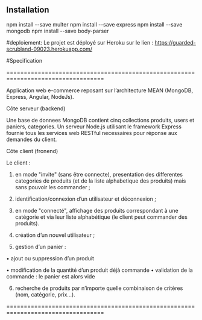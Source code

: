 ## Installation
npm install --save multer
npm install --save express
npm install --save mongodb
npm install --save body-parser

#deploiement:
Le projet est déployé sur Heroku sur le lien : 
https://guarded-scrubland-09023.herokuapp.com/

#Specification

==================================================================================

Application web e-commerce reposant sur l’architecture MEAN (MongoDB, Express, Angular, NodeJs).



Côte serveur (backend)

Une base de donnees MongoDB contient cinq collections produits, users et paniers, categories. Un serveur Node.js utilisant le framework Express fournie tous les services web RESTful necessaires pour réponse aux demandes du client.

Côte client (fronend)


Le client :

1)	en mode "invite" (sans être connecte), presentation des differentes categories de produits (et de la liste alphabetique des produits) mais sans pouvoir les commander ;

2)	identification/connexion d’un utilisateur et déconnexion ;

3)	en mode "connecté", affichage des produits correspondant à une catégorie et via leur liste alphabétique (le client peut commander des produits).


4)	création d’un nouvel utilisateur ;

5)	gestion d’un panier :

•	ajout ou suppression d’un produit

•	modification de la quantité d’un produit déjà commande
•	validation de la commande : le panier est alors vide

6)	recherche de produits par n’importe quelle combinaison de critères (nom, catégorie, prix...).

==================================================================================
